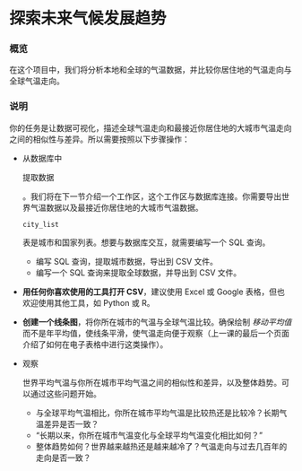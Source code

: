# 探索未来气候发展趋势

### 概览

在这个项目中，我们将分析本地和全球的气温数据，并比较你居住地的气温走向与全球气温走向。

### 说明

你的任务是让数据可视化，描述全球气温走向和最接近你居住地的大城市气温走向之间的相似性与差异。所以需要按照以下步骤操作：

- 从数据库中

   

  提取数据

  。我们将在下一节介绍一个工作区，这个工作区与数据库连接。你需要导出世界气温数据以及最接近你居住地的大城市气温数据。

  ```
  city_list
  ```

   

  表是城市和国家列表。想要与数据库交互，就需要编写一个 SQL 查询。

  - 编写 SQL 查询，提取城市数据，导出到 CSV 文件。
  - 编写一个 SQL 查询来提取全球数据，并导出到 CSV 文件。

- **用任何你喜欢使用的工具打开 CSV**，建议使用 Excel 或 Google 表格，但也欢迎使用其他工具，如 Python 或 R。

- **创建一个线条图**，将你所在城市的气温与全球气温比较。确保绘制 *移动平均值* 而不是年平均值，使线条平滑，使气温走向便于观察（上一课的最后一个页面介绍了如何在电子表格中进行这类操作）。

- 观察

   

  世界平均气温与你所在城市平均气温之间的相似性和差异，以及整体趋势。可以通过这些问题开始。

  - 与全球平均气温相比，你所在城市平均气温是比较热还是比较冷？长期气温差异是否一致？
  - “长期以来，你所在城市气温变化与全球平均气温变化相比如何？”
  - 整体趋势如何？世界越来越热还是越来越冷了？气温走向与过去几百年的走向是否一致？

